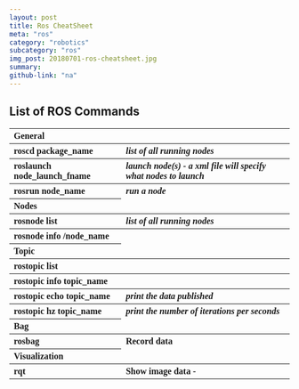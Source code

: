 ```yaml
---
layout: post
title: Ros CheatSheet
meta: "ros"
category: "robotics"
subcategory: "ros"
img_post: 20180701-ros-cheatsheet.jpg
summary: 
github-link: "na"
---
```



<script src="/js/plotly-latest.min.js"></script>

<script type="text/javascript"
   src="https://cdnjs.cloudflare.com/ajax/libs/mathjax/2.7.2/MathJax.js?config=TeX-AMS-MML_HTMLorMML">
</script>




## List of ROS Commands

<table style="text-align: left; font-size: 1rem; font-family: Times New Roman;">
	<tr>
		<th>General</th>
	</tr>
	<tr>
		<th> <b>roscd package_name</b> </th><th><i>list of all running nodes</i></th>
	</tr>
	<tr>
		<th> <b>roslaunch node_launch_fname</b> </th><th><i>launch node(s) - a xml file will specify what nodes to launch</i></th>
	</tr>
	<tr>
		<th> <b>rosrun node_name</b> </th><th><i>run a node</i></th>
	</tr>
	<tr>
		<th>Nodes</th>
	</tr>
	<tr>
		<th> <b>rosnode list</b> </th><th><i>list of all running nodes</i></th>
	</tr>
	<tr>
		<th> <b>rosnode info /node_name</b> </th><th><i></i></th>
	</tr>
	<tr>
		<th>Topic</th>
	</tr>
	<tr>
		<th> <b>rostopic list</b> </th><th></th>
	</tr>
	<tr>
		<th> <b>rostopic info topic_name</b> </th><th></th>
	</tr>
	<tr>
		<th> <b>rostopic echo topic_name</b> </th><th><i>print the data published</i></th>
	</tr>
	<tr>
		<th> <b>rostopic hz topic_name</b> </th><th><i>print the number of iterations per seconds</i></th>
	</tr>
	<tr>
		<th>Bag</th>
	</tr>
	<tr>
		<th> <b>rosbag</b> </th><th>Record data</th>
	</tr>
	<tr>
		<th>Visualization</th>
	</tr>
	<tr>
		<th> <b>rqt</b> </th><th>Show image data - </th>
	</tr>

</table>

